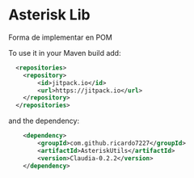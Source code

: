 
# Asterisk Lib

Forma de implementar en POM

To use it in your Maven build add:
```xml
  <repositories>
	<repository>
	    <id>jitpack.io</id>
	    <url>https://jitpack.io</url>
	</repository>
  </repositories>
```

and the dependency:

```xml
	<dependency>
	    <groupId>com.github.ricardo7227</groupId>
	    <artifactId>AsteriskUtils</artifactId>
	    <version>Claudia-0.2.2</version>
	</dependency>

```

